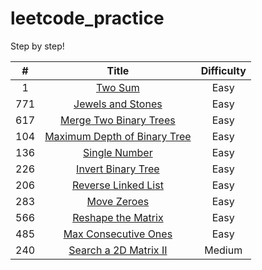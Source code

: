 # leetcode_practice
Step by step!



|  #   |                            Title                             | Difficulty |
| :--: | :----------------------------------------------------------: | :--------: |
|  1   | [Two Sum](https://github.com/w4irdo/leetcode_practice/issues/1) |    Easy    |
| 771  | [Jewels and Stones](https://github.com/w4irdo/leetcode_practice/issues/2) |    Easy    |
| 617  | [Merge Two Binary Trees](https://github.com/w4irdo/leetcode_practice/issues/3) |    Easy    |
| 104  | [Maximum Depth of Binary Tree](https://github.com/w4irdo/leetcode_practice/issues/4) |    Easy    |
| 136  | [Single Number](https://github.com/w4irdo/leetcode_practice/issues/5) |    Easy    |
| 226  | [Invert Binary Tree](https://github.com/w4irdo/leetcode_practice/issues/6) |    Easy    |
| 206  | [Reverse Linked List](https://github.com/w4irdo/leetcode_practice/issues/7) |    Easy    |
| 283  | [Move Zeroes](https://github.com/w4irdo/leetcode_practice/issues/8) |    Easy    |
| 566  | [Reshape the Matrix](https://github.com/w4irdo/leetcode_practice/issues/9) |    Easy    |
| 485  | [Max Consecutive Ones](https://github.com/w4irdo/leetcode_practice/issues/10) |    Easy    |
| 240  | [Search a 2D Matrix II](https://github.com/w4irdo/leetcode_practice/issues/11) |   Medium   |

